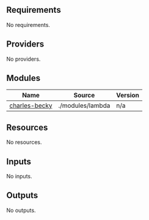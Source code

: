 ## Requirements

No requirements.

## Providers

No providers.

## Modules

| Name | Source | Version |
|------|--------|---------|
| <a name="module_charles-becky"></a> [charles-becky](#module\_charles-becky) | ./modules/lambda | n/a |

## Resources

No resources.

## Inputs

No inputs.

## Outputs

No outputs.
